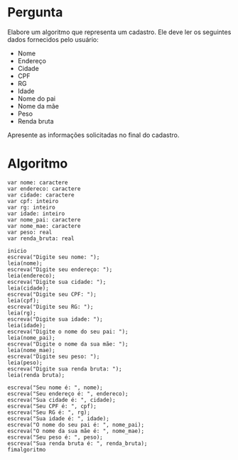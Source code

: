 # Pergunta
Elabore um algoritmo que representa um cadastro. Ele deve ler os seguintes dados fornecidos pelo usuário:

- Nome
- Endereço
- Cidade
- CPF
- RG
- Idade
- Nome do pai
- Nome da mãe
- Peso
- Renda bruta

Apresente as informações solicitadas no final do cadastro.

# Algoritmo

```portugol
var nome: caractere
var endereco: caractere
var cidade: caractere
var cpf: inteiro
var rg: inteiro
var idade: inteiro
var nome_pai: caractere
var nome_mae: caractere
var peso: real
var renda_bruta: real

inicio
escreva("Digite seu nome: ");
leia(nome);
escreva("Digite seu endereço: ");
leia(endereco);
escreva("Digite sua cidade: ");
leia(cidade);
escreva("Digite seu CPF: ");
leia(cpf);
escreva("Digite seu RG: ");
leia(rg);
escreva("Digite sua idade: ");
leia(idade);
escreva("Digite o nome do seu pai: ");
leia(nome_pai);
escreva("Digite o nome da sua mãe: ");
leia(nome_mae);
escreva("Digite seu peso: ");
leia(peso);
escreva("Digite sua renda bruta: ");
leia(renda bruta);

escreva("Seu nome é: ", nome);
escreva("Seu endereço é: ", endereco);
escreva("Sua cidade é: ", cidade);
escreva("Seu CPF é: ", cpf);
escreva("Seu RG é: ", rg);
escreva("Sua idade é: ", idade);
escreva("O nome do seu pai é: ", nome_pai);
escreva("O nome da sua mãe é: ", nome_mae);
escreva("Seu peso é: ", peso);
escreva("Sua renda bruta é: ", renda_bruta);
fimalgoritmo
```
